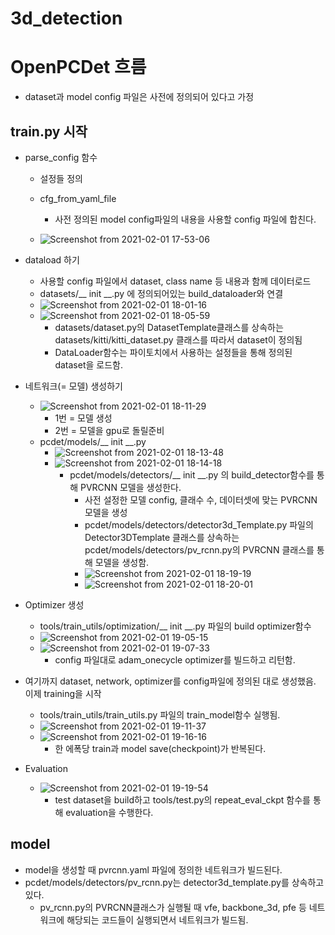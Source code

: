 # 3d_detection



# OpenPCDet 흐름

- dataset과 model config 파일은 사전에 정의되어 있다고 가정

## train.py 시작

- parse_config 함수
  - 설정들 정의
  - cfg_from_yaml_file
    - 사전 정의된 model config파일의 내용을 사용할 config 파일에 합친다.
    
  - ![Screenshot from 2021-02-01 17-53-06](images/1.png)



- dataload 하기
  - 사용할 config 파일에서 dataset, class name 등 내용과 함께 데이터로드
  - datasets/__ init __.py 에 정의되어있는 build_dataloader와 연결
  - ![Screenshot from 2021-02-01 18-01-16](images/2.png)
  - ![Screenshot from 2021-02-01 18-05-59](images/3.png)
    - datasets/dataset.py의 DatasetTemplate클래스를 상속하는 datasets/kitti/kitti_dataset.py 클래스를 따라서 dataset이 정의됨
    - DataLoader함수는 파이토치에서 사용하는 설정들을 통해 정의된 dataset을 로드함.



- 네트워크(= 모델) 생성하기
  - ![Screenshot from 2021-02-01 18-11-29](images/4.png)
    - 1번 = 모델 생성
    - 2번 = 모델을 gpu로 돌릴준비
  - pcdet/models/__ init __.py
    - ![Screenshot from 2021-02-01 18-13-48](images/5.png)
    - ![Screenshot from 2021-02-01 18-14-18](images/6.png)
      - pcdet/models/detectors/__ init __.py 의 build_detector함수를 통해 PVRCNN 모델을 생성한다.
        - 사전 설정한 모델 config, 클래수 수, 데이터셋에 맞는 PVRCNN모델을 생성
        - pcdet/models/detectors/detector3d_Template.py 파일의 Detector3DTemplate 클래스를 상속하는 pcdet/models/detectors/pv_rcnn.py의 PVRCNN 클래스를 통해 모델을 생성함.
        - ![Screenshot from 2021-02-01 18-19-19](images/7.png)
        - ![Screenshot from 2021-02-01 18-20-01](images/8.png)



- Optimizer 생성
  - tools/train_utils/optimization/__ init __.py 파일의 build optimizer함수
  - ![Screenshot from 2021-02-01 19-05-15](images/9.png)
  - ![Screenshot from 2021-02-01 19-07-33](images/10.png)
    - config 파일대로 adam_onecycle optimizer를 빌드하고 리턴함.



- 여기까지 dataset, network, optimizer를 config파일에 정의된 대로 생성했음. 이제 training을 시작
  - tools/train_utils/train_utils.py 파일의 train_model함수 실행됨.
  - ![Screenshot from 2021-02-01 19-11-37](images/11.png)
  - ![Screenshot from 2021-02-01 19-16-16](images/12.png)
    - 한 에폭당 train과 model save(checkpoint)가 반복된다.



- Evaluation
  - ![Screenshot from 2021-02-01 19-19-54](images/13.png)
    - test dataset을 build하고 tools/test.py의 repeat_eval_ckpt 함수를 통해 evaluation을 수행한다.





## model

- model을 생성할 때 pvrcnn.yaml 파일에 정의한 네트워크가 빌드된다.
- pcdet/models/detectors/pv_rcnn.py는 detector3d_template.py를 상속하고있다.
  - pv_rcnn.py의 PVRCNN클래스가 실행될 때 vfe, backbone_3d, pfe 등 네트워크에 해당되는 코드들이 실행되면서 네트워크가 빌드됨.

